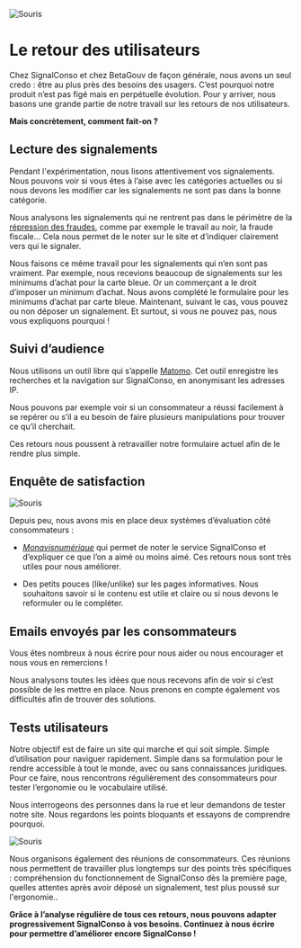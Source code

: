 ![Souris](/assets/blog/2019/08/21/exploitation-retour-utilisateurs/digital-marketing-1725340_1920.jpg)

# Le retour des utilisateurs

Chez SignalConso et chez BetaGouv de façon générale, nous avons un seul credo : être au plus près des besoins des usagers. C’est pourquoi notre produit n’est pas figé mais en perpétuelle évolution. Pour y arriver, nous basons une grande partie de notre travail sur les retours de nos utilisateurs.

**Mais concrètement, comment fait-on ?**

## Lecture des signalements

Pendant l'expérimentation, nous lisons attentivement vos signalements. Nous pouvons voir si vous êtes à l’aise avec les catégories actuelles ou si nous devons les modifier car les signalements ne sont pas dans la bonne catégorie.

Nous analysons les signalements qui ne rentrent pas dans le périmètre de la [répression des fraudes](https://www.economie.gouv.fr/dgccrf/dgccrf), comme par exemple le travail au noir, la fraude fiscale... Cela nous permet de le noter sur le site et d’indiquer clairement vers qui le signaler.

Nous faisons ce même travail pour les signalements qui n’en sont pas vraiment. Par exemple, nous recevions beaucoup de signalements sur les minimums d’achat pour la carte bleue. Or un commerçant a le droit d’imposer un minimum d’achat. Nous avons complété le formulaire pour les minimums d’achat par carte bleue. Maintenant, suivant le cas, vous pouvez ou non déposer un signalement. Et surtout, si vous ne pouvez pas, nous vous expliquons pourquoi !

## Suivi d’audience

Nous utilisons un outil libre qui s’appelle [Matomo](https://beta.gouv.fr/suivi). Cet outil enregistre les recherches et la navigation sur SignalConso, en anonymisant les adresses IP.

Nous pouvons par exemple voir si un consommateur a réussi facilement à se repérer ou s’il a eu besoin de faire plusieurs manipulations pour trouver ce qu’il cherchait.

Ces retours nous poussent à retravailler notre formulaire actuel afin de le rendre plus simple.

## Enquête de satisfaction

![Souris](/assets/blog/2019/08/21/exploitation-retour-utilisateurs/rating-4068907_1920.jpg)

Depuis peu, nous avons mis en place deux systèmes d’évaluation côté consommateurs :

+ [*Monavisnumérique*](https://monavis.numerique.gouv.fr/) qui permet de noter le service SignalConso et d’expliquer ce que l’on a aimé ou moins aimé. Ces retours nous sont très utiles pour nous améliorer.

+ Des petits pouces (like/unlike) sur les pages informatives. Nous souhaitons savoir si le contenu est utile et claire ou si nous devons le reformuler ou le compléter.

## Emails envoyés par les consommateurs

Vous êtes nombreux à nous écrire pour nous aider ou nous encourager et nous vous en remercions !

Nous analysons toutes les idées que nous recevons afin de voir si c’est possible de les mettre en place. Nous prenons en compte également vos difficultés afin de trouver des solutions.

## Tests utilisateurs

Notre objectif est de faire un site qui marche et qui soit simple. Simple d’utilisation pour naviguer rapidement. Simple dans sa formulation pour le rendre accessible à tout le monde, avec ou sans connaissances juridiques. Pour ce faire, nous rencontrons régulièrement des consommateurs pour tester l’ergonomie ou le vocabulaire utilisé.

Nous interrogeons des personnes dans la rue et leur demandons de tester notre site. Nous regardons les points bloquants et essayons de comprendre pourquoi.

![Souris](/assets/blog/2019/08/21/exploitation-retour-utilisateurs/eett.png)

Nous organisons également des réunions de consommateurs. Ces réunions nous permettent de travailler plus longtemps sur des points très spécifiques : compréhension du fonctionnement de SignalConso dès la première page, quelles attentes après avoir déposé un signalement, test plus poussé sur l'ergonomie..

**Grâce à l’analyse régulière de tous ces retours, nous pouvons adapter progressivement SignalConso à vos besoins.
Continuez à nous écrire pour permettre d’améliorer encore SignalConso !**



